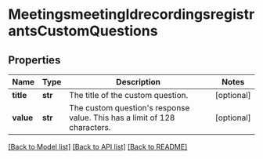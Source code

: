 # MeetingsmeetingIdrecordingsregistrantsCustomQuestions

## Properties
Name | Type | Description | Notes
------------ | ------------- | ------------- | -------------
**title** | **str** | The title of the custom question. | [optional] 
**value** | **str** | The custom question&#x27;s response value. This has a limit of 128 characters. | [optional] 

[[Back to Model list]](../README.md#documentation-for-models) [[Back to API list]](../README.md#documentation-for-api-endpoints) [[Back to README]](../README.md)

